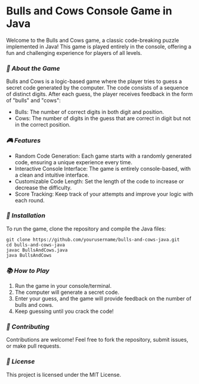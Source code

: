 # **Bulls and Cows Console Game in Java**

Welcome to the Bulls and Cows game, a classic code-breaking puzzle implemented in Java! This game is played entirely in the console, offering a fun and challenging experience for players of all levels.

### _🧩 About the Game_

Bulls and Cows is a logic-based game where the player tries to guess a secret code generated by the computer. The code consists of a sequence of distinct digits. After each guess, the player receives feedback in the form of "bulls" and "cows":

- Bulls: The number of correct digits in both digit and position.
- Cows: The number of digits in the guess that are correct in digit but not in the correct position.

### _🎮 _Features__

- Random Code Generation: Each game starts with a randomly generated code, ensuring a unique experience every time.
- Interactive Console Interface: The game is entirely console-based, with a clean and intuitive interface. 
- Customizable Code Length: Set the length of the code to increase or decrease the difficulty. 
- Score Tracking: Keep track of your attempts and improve your logic with each round.

### _🔧 Installation_

To run the game, clone the repository and compile the Java files:

    git clone https://github.com/yourusername/bulls-and-cows-java.git
    cd bulls-and-cows-java
    javac BullsAndCows.java
    java BullsAndCows

### _📚 How to Play_ 
1. Run the game in your console/terminal. 
2. The computer will generate a secret code. 
3. Enter your guess, and the game will provide feedback on the number of bulls and cows. 
4. Keep guessing until you crack the code!

### _🤝 Contributing_

Contributions are welcome! Feel free to fork the repository, submit issues, or make pull requests.

### _📜 License_

This project is licensed under the MIT License.
